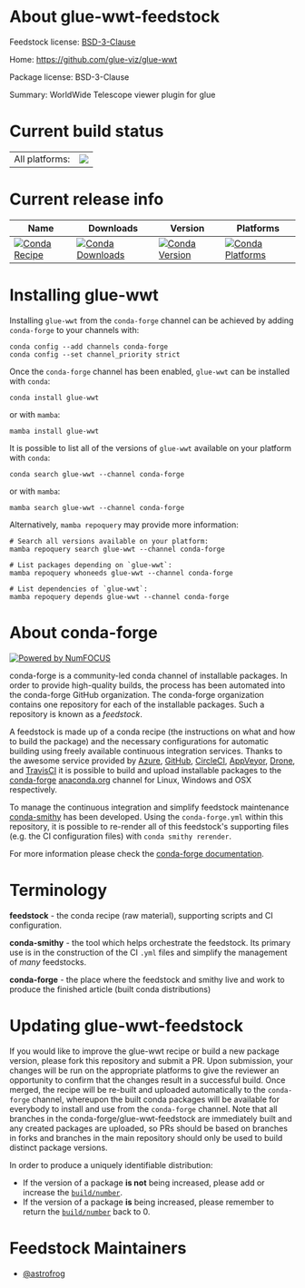 About glue-wwt-feedstock
========================

Feedstock license: [BSD-3-Clause](https://github.com/conda-forge/glue-wwt-feedstock/blob/main/LICENSE.txt)

Home: https://github.com/glue-viz/glue-wwt

Package license: BSD-3-Clause

Summary: WorldWide Telescope viewer plugin for glue

Current build status
====================


<table><tr><td>All platforms:</td>
    <td>
      <a href="https://dev.azure.com/conda-forge/feedstock-builds/_build/latest?definitionId=11325&branchName=main">
        <img src="https://dev.azure.com/conda-forge/feedstock-builds/_apis/build/status/glue-wwt-feedstock?branchName=main">
      </a>
    </td>
  </tr>
</table>

Current release info
====================

| Name | Downloads | Version | Platforms |
| --- | --- | --- | --- |
| [![Conda Recipe](https://img.shields.io/badge/recipe-glue--wwt-green.svg)](https://anaconda.org/conda-forge/glue-wwt) | [![Conda Downloads](https://img.shields.io/conda/dn/conda-forge/glue-wwt.svg)](https://anaconda.org/conda-forge/glue-wwt) | [![Conda Version](https://img.shields.io/conda/vn/conda-forge/glue-wwt.svg)](https://anaconda.org/conda-forge/glue-wwt) | [![Conda Platforms](https://img.shields.io/conda/pn/conda-forge/glue-wwt.svg)](https://anaconda.org/conda-forge/glue-wwt) |

Installing glue-wwt
===================

Installing `glue-wwt` from the `conda-forge` channel can be achieved by adding `conda-forge` to your channels with:

```
conda config --add channels conda-forge
conda config --set channel_priority strict
```

Once the `conda-forge` channel has been enabled, `glue-wwt` can be installed with `conda`:

```
conda install glue-wwt
```

or with `mamba`:

```
mamba install glue-wwt
```

It is possible to list all of the versions of `glue-wwt` available on your platform with `conda`:

```
conda search glue-wwt --channel conda-forge
```

or with `mamba`:

```
mamba search glue-wwt --channel conda-forge
```

Alternatively, `mamba repoquery` may provide more information:

```
# Search all versions available on your platform:
mamba repoquery search glue-wwt --channel conda-forge

# List packages depending on `glue-wwt`:
mamba repoquery whoneeds glue-wwt --channel conda-forge

# List dependencies of `glue-wwt`:
mamba repoquery depends glue-wwt --channel conda-forge
```


About conda-forge
=================

[![Powered by
NumFOCUS](https://img.shields.io/badge/powered%20by-NumFOCUS-orange.svg?style=flat&colorA=E1523D&colorB=007D8A)](https://numfocus.org)

conda-forge is a community-led conda channel of installable packages.
In order to provide high-quality builds, the process has been automated into the
conda-forge GitHub organization. The conda-forge organization contains one repository
for each of the installable packages. Such a repository is known as a *feedstock*.

A feedstock is made up of a conda recipe (the instructions on what and how to build
the package) and the necessary configurations for automatic building using freely
available continuous integration services. Thanks to the awesome service provided by
[Azure](https://azure.microsoft.com/en-us/services/devops/), [GitHub](https://github.com/),
[CircleCI](https://circleci.com/), [AppVeyor](https://www.appveyor.com/),
[Drone](https://cloud.drone.io/welcome), and [TravisCI](https://travis-ci.com/)
it is possible to build and upload installable packages to the
[conda-forge](https://anaconda.org/conda-forge) [anaconda.org](https://anaconda.org/)
channel for Linux, Windows and OSX respectively.

To manage the continuous integration and simplify feedstock maintenance
[conda-smithy](https://github.com/conda-forge/conda-smithy) has been developed.
Using the ``conda-forge.yml`` within this repository, it is possible to re-render all of
this feedstock's supporting files (e.g. the CI configuration files) with ``conda smithy rerender``.

For more information please check the [conda-forge documentation](https://conda-forge.org/docs/).

Terminology
===========

**feedstock** - the conda recipe (raw material), supporting scripts and CI configuration.

**conda-smithy** - the tool which helps orchestrate the feedstock.
                   Its primary use is in the construction of the CI ``.yml`` files
                   and simplify the management of *many* feedstocks.

**conda-forge** - the place where the feedstock and smithy live and work to
                  produce the finished article (built conda distributions)


Updating glue-wwt-feedstock
===========================

If you would like to improve the glue-wwt recipe or build a new
package version, please fork this repository and submit a PR. Upon submission,
your changes will be run on the appropriate platforms to give the reviewer an
opportunity to confirm that the changes result in a successful build. Once
merged, the recipe will be re-built and uploaded automatically to the
`conda-forge` channel, whereupon the built conda packages will be available for
everybody to install and use from the `conda-forge` channel.
Note that all branches in the conda-forge/glue-wwt-feedstock are
immediately built and any created packages are uploaded, so PRs should be based
on branches in forks and branches in the main repository should only be used to
build distinct package versions.

In order to produce a uniquely identifiable distribution:
 * If the version of a package **is not** being increased, please add or increase
   the [``build/number``](https://docs.conda.io/projects/conda-build/en/latest/resources/define-metadata.html#build-number-and-string).
 * If the version of a package **is** being increased, please remember to return
   the [``build/number``](https://docs.conda.io/projects/conda-build/en/latest/resources/define-metadata.html#build-number-and-string)
   back to 0.

Feedstock Maintainers
=====================

* [@astrofrog](https://github.com/astrofrog/)

